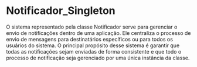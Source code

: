 # Notificador_Singleton
O sistema representado pela classe Notificador serve para gerenciar o envio de notificações dentro de uma aplicação. Ele centraliza o processo de envio de mensagens para destinatários específicos ou para todos os usuários do sistema. O principal propósito desse sistema é garantir que todas as notificações sejam enviadas de forma consistente e que todo o processo de notificação seja gerenciado por uma única instância da classe.
